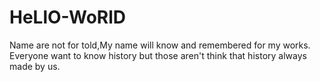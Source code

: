 # HeLlO-WoRlD
Name are not for told,My name will know and remembered for my works.
Everyone want to know history but those aren't think that history always made by us.
